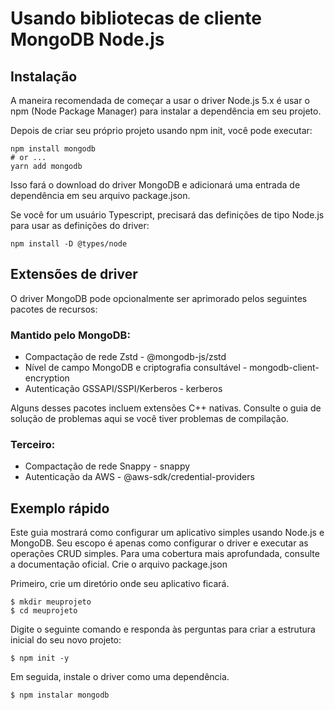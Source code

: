 # Usando bibliotecas de cliente MongoDB Node.js

## Instalação

A maneira recomendada de começar a usar o driver Node.js 5.x é usar o npm (Node Package Manager) para instalar a dependência em seu projeto.

Depois de criar seu próprio projeto usando npm init, você pode executar:

```shell
npm install mongodb
# or ...
yarn add mongodb
```
Isso fará o download do driver MongoDB e adicionará uma entrada de dependência em seu arquivo package.json.

Se você for um usuário Typescript, precisará das definições de tipo Node.js para usar as definições do driver:

```shell
npm install -D @types/node
```

## Extensões de driver

O driver MongoDB pode opcionalmente ser aprimorado pelos seguintes pacotes de recursos:

### Mantido pelo MongoDB:

- Compactação de rede Zstd - @mongodb-js/zstd
- Nível de campo MongoDB e criptografia consultável - mongodb-client-encryption
- Autenticação GSSAPI/SSPI/Kerberos - kerberos

Alguns desses pacotes incluem extensões C++ nativas. Consulte o guia de solução de problemas aqui se você tiver problemas de compilação.

### Terceiro:

- Compactação de rede Snappy - snappy
- Autenticação da AWS - @aws-sdk/credential-providers

## Exemplo rápido

Este guia mostrará como configurar um aplicativo simples usando Node.js e MongoDB. Seu escopo é apenas como configurar o driver e executar as operações CRUD simples. Para uma cobertura mais aprofundada, consulte a documentação oficial.
Crie o arquivo package.json

Primeiro, crie um diretório onde seu aplicativo ficará.

```shell
$ mkdir meuprojeto
$ cd meuprojeto
```

Digite o seguinte comando e responda às perguntas para criar a estrutura inicial do seu novo projeto:

```shell
$ npm init -y
```

Em seguida, instale o driver como uma dependência.

```shell
$ npm instalar mongodb
```